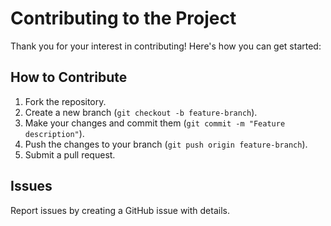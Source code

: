 # Contributing to the Project

Thank you for your interest in contributing! Here's how you can get started:

## How to Contribute
1. Fork the repository.
2. Create a new branch (`git checkout -b feature-branch`).
3. Make your changes and commit them (`git commit -m "Feature description"`).
4. Push the changes to your branch (`git push origin feature-branch`).
5. Submit a pull request.

## Issues
Report issues by creating a GitHub issue with details.
